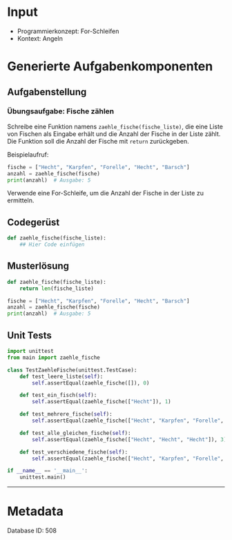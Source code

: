# Input
- Programmierkonzept: For-Schleifen
- Kontext: Angeln

# Generierte Aufgabenkomponenten
## Aufgabenstellung
### Übungsaufgabe: Fische zählen

Schreibe eine Funktion namens `zaehle_fische(fische_liste)`, die eine Liste von Fischen als Eingabe erhält und die Anzahl der Fische in der Liste zählt. Die Funktion soll die Anzahl der Fische mit `return` zurückgeben.

Beispielaufruf:
```python
fische = ["Hecht", "Karpfen", "Forelle", "Hecht", "Barsch"]
anzahl = zaehle_fische(fische)
print(anzahl)  # Ausgabe: 5
```

Verwende eine For-Schleife, um die Anzahl der Fische in der Liste zu ermitteln.

## Codegerüst
```python
def zaehle_fische(fische_liste):
    ## Hier Code einfügen
```

## Musterlösung
```python
def zaehle_fische(fische_liste):
    return len(fische_liste)

fische = ["Hecht", "Karpfen", "Forelle", "Hecht", "Barsch"]
anzahl = zaehle_fische(fische)
print(anzahl)  # Ausgabe: 5
```

## Unit Tests
```python
import unittest
from main import zaehle_fische

class TestZaehleFische(unittest.TestCase):
    def test_leere_liste(self):
        self.assertEqual(zaehle_fische([]), 0)

    def test_ein_fisch(self):
        self.assertEqual(zaehle_fische(["Hecht"]), 1)

    def test_mehrere_fische(self):
        self.assertEqual(zaehle_fische(["Hecht", "Karpfen", "Forelle", "Hecht", "Barsch"]), 5)

    def test_alle_gleichen_fische(self):
        self.assertEqual(zaehle_fische(["Hecht", "Hecht", "Hecht"]), 3)

    def test_verschiedene_fische(self):
        self.assertEqual(zaehle_fische(["Hecht", "Karpfen", "Forelle", "Barsch", "Zander"]), 5)

if __name__ == '__main__':
    unittest.main()
```
___
# Metadata
Database ID: 508
